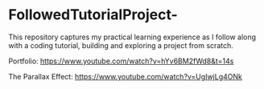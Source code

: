 # FollowedTutorialProject-
This repository captures my practical learning experience as I follow along with a coding tutorial, building and exploring a project from scratch. 

Portfolio:
https://www.youtube.com/watch?v=hYv6BM2fWd8&t=14s


The Parallax Effect:
https://www.youtube.com/watch?v=UgIwjLg4ONk